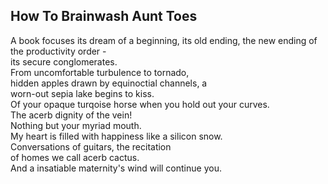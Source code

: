 How To Brainwash Aunt Toes
--------------------------
A book focuses its dream of a beginning, its old ending, the new ending of the productivity order -  
its secure conglomerates.  
From uncomfortable turbulence to tornado,  
hidden apples drawn by equinoctial channels, a  
worn-out sepia lake begins to kiss.  
Of your opaque turqoise horse when you hold out your curves.  
The acerb dignity of the vein!  
Nothing but your myriad mouth.  
My heart is filled with happiness like a silicon snow.  
Conversations of guitars, the recitation  
of homes we call acerb cactus.  
And a insatiable maternity's wind will continue you.  
